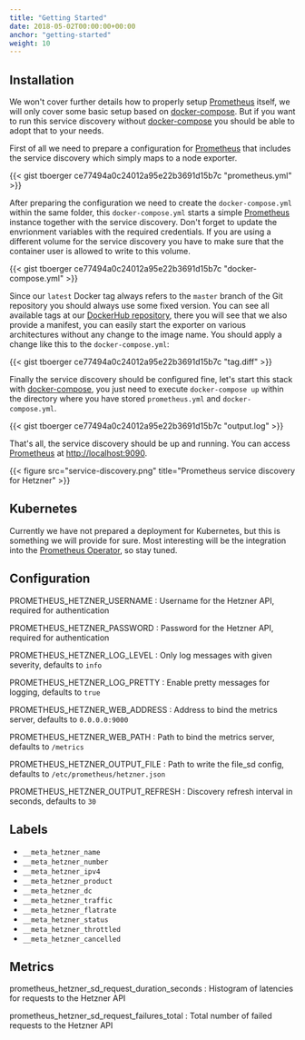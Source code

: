 ```yaml
---
title: "Getting Started"
date: 2018-05-02T00:00:00+00:00
anchor: "getting-started"
weight: 10
---
```


## Installation

We won't cover further details how to properly setup [Prometheus](https://prometheus.io) itself, we will only cover some basic setup based on [docker-compose](https://docs.docker.com/compose/). But if you want to run this service discovery without [docker-compose](https://docs.docker.com/compose/) you should be able to adopt that to your needs.

First of all we need to prepare a configuration for [Prometheus](https://prometheus.io) that includes the service discovery which simply maps to a node exporter.

{{< gist tboerger ce77494a0c24012a95e22b3691d15b7c "prometheus.yml" >}}

After preparing the configuration we need to create the `docker-compose.yml` within the same folder, this `docker-compose.yml` starts a simple [Prometheus](https://prometheus.io) instance together with the service discovery. Don't forget to update the envrionment variables with the required credentials. If you are using a different volume for the service discovery you have to make sure that the container user is allowed to write to this volume.

{{< gist tboerger ce77494a0c24012a95e22b3691d15b7c "docker-compose.yml" >}}

Since our `latest` Docker tag always refers to the `master` branch of the Git repository you should always use some fixed version. You can see all available tags at our [DockerHub repository](https://hub.docker.com/r/promhippie/prometheus-hetzner-sd/tags/), there you will see that we also provide a manifest, you can easily start the exporter on various architectures without any change to the image name. You should apply a change like this to the `docker-compose.yml`:

{{< gist tboerger ce77494a0c24012a95e22b3691d15b7c "tag.diff" >}}

Finally the service discovery should be configured fine, let's start this stack with [docker-compose](https://docs.docker.com/compose/), you just need to execute `docker-compose up` within the directory where you have stored `prometheus.yml` and `docker-compose.yml`.

{{< gist tboerger ce77494a0c24012a95e22b3691d15b7c "output.log" >}}

That's all, the service discovery should be up and running. You can access [Prometheus](https://prometheus.io) at [http://localhost:9090](http://localhost:9090).

{{< figure src="service-discovery.png" title="Prometheus service discovery for Hetzner" >}}

## Kubernetes

Currently we have not prepared a deployment for Kubernetes, but this is something we will provide for sure. Most interesting will be the integration into the [Prometheus Operator](https://coreos.com/operators/prometheus/docs/latest/), so stay tuned.

## Configuration

PROMETHEUS_HETZNER_USERNAME
: Username for the Hetzner API, required for authentication

PROMETHEUS_HETZNER_PASSWORD
: Password for the Hetzner API, required for authentication

PROMETHEUS_HETZNER_LOG_LEVEL
: Only log messages with given severity, defaults to `info`

PROMETHEUS_HETZNER_LOG_PRETTY
: Enable pretty messages for logging, defaults to `true`

PROMETHEUS_HETZNER_WEB_ADDRESS
: Address to bind the metrics server, defaults to `0.0.0.0:9000`

PROMETHEUS_HETZNER_WEB_PATH
: Path to bind the metrics server, defaults to `/metrics`

PROMETHEUS_HETZNER_OUTPUT_FILE
: Path to write the file_sd config, defaults to `/etc/prometheus/hetzner.json`

PROMETHEUS_HETZNER_OUTPUT_REFRESH
: Discovery refresh interval in seconds, defaults to `30`

## Labels

* `__meta_hetzner_name`
* `__meta_hetzner_number`
* `__meta_hetzner_ipv4`
* `__meta_hetzner_product`
* `__meta_hetzner_dc`
* `__meta_hetzner_traffic`
* `__meta_hetzner_flatrate`
* `__meta_hetzner_status`
* `__meta_hetzner_throttled`
* `__meta_hetzner_cancelled`

## Metrics

prometheus_hetzner_sd_request_duration_seconds
: Histogram of latencies for requests to the Hetzner API

prometheus_hetzner_sd_request_failures_total
: Total number of failed requests to the Hetzner API
